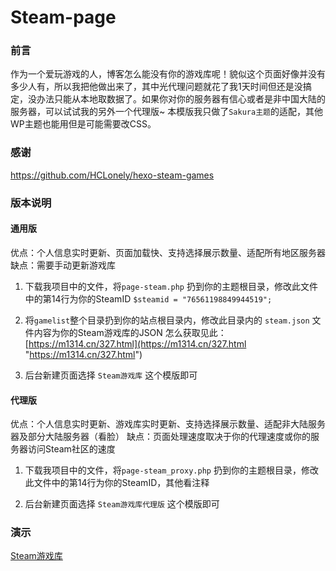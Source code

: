 # Steam-page
### 前言
作为一个爱玩游戏的人，博客怎么能没有你的游戏库呢！貌似这个页面好像并没有多少人有，所以我把他做出来了，其中光代理问题就花了我1天时间但还是没搞定，没办法只能从本地取数据了。如果你对你的服务器有信心或者是非中国大陆的服务器，可以试试我的另外一个代理版~
本模版我只做了`Sakura主题`的适配，其他WP主题也能用但是可能需要改CSS。

### 感谢
https://github.com/HCLonely/hexo-steam-games

### 版本说明
#### 通用版
优点：个人信息实时更新、页面加载快、支持选择展示数量、适配所有地区服务器
缺点：需要手动更新游戏库

1. 下载我项目中的文件，将`page-steam.php` 扔到你的主题根目录，修改此文件中的第14行为你的SteamID
	`$steamid = "76561198849944519";`

2. 将`gamelist`整个目录扔到你的站点根目录内，修改此目录内的 `steam.json` 文件内容为你的Steam游戏库的JSON
	怎么获取见此：[https://m1314.cn/327.html](https://m1314.cn/327.html "https://m1314.cn/327.html")

3. 后台新建页面选择 `Steam游戏库` 这个模版即可

#### 代理版
优点：个人信息实时更新、游戏库实时更新、支持选择展示数量、适配非大陆服务器及部分大陆服务器（看脸）
缺点：页面处理速度取决于你的代理速度或你的服务器访问Steam社区的速度

1. 下载我项目中的文件，将`page-steam_proxy.php` 扔到你的主题根目录，修改此文件中的第14行为你的SteamID，其他看注释

2. 后台新建页面选择 `Steam游戏库代理版` 这个模版即可

### 演示
[Steam游戏库](https://m1314.cn/steam/ "Steam游戏库")
